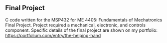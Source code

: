 ## Final Project
C code written for the MSP432 for ME 4405: Fundamentals of Mechatronics Final Project.
Project required a mechanical, electronic, and controls component. 
Specific details of the final project are shown on my portfolio: https://portfolium.com/entry/the-helping-hand

